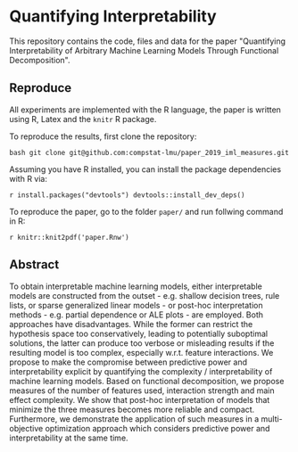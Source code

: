 # Quantifying Interpretability

This repository contains the code, files and data for the paper "Quantifying Interpretability of Arbitrary Machine Learning Models Through Functional Decomposition".


## Reproduce

All experiments are implemented with the R language, the paper is written using R, Latex and the `knitr` R package.

To reproduce the results, first clone the repository:

`bash
git clone git@github.com:compstat-lmu/paper_2019_iml_measures.git
`

Assuming you have R installed, you can install the package dependencies with R via:

`r
install.packages("devtools")
devtools::install_dev_deps()
`

To reproduce the paper, go to the folder `paper/` and run follwing command in  R:

`r
knitr::knit2pdf('paper.Rnw')
`

## Abstract

To obtain interpretable machine learning models, either interpretable models are constructed from the outset - e.g. shallow decision trees, rule lists, or sparse generalized linear models - or post-hoc interpretation methods - e.g. partial dependence or ALE plots - are employed. Both approaches have disadvantages.
While the former can restrict the hypothesis space too conservatively, leading to potentially suboptimal solutions, the latter can produce too verbose or misleading results if the resulting model is too complex, especially w.r.t. feature interactions. We propose to make the compromise between predictive power and interpretability explicit by quantifying the complexity / interpretability of machine learning models. Based on functional decomposition, we propose measures of the number of features used, interaction strength and main effect complexity. We show that post-hoc interpretation of models that minimize the three measures becomes more reliable and compact.
Furthermore, we demonstrate the application of such measures in a multi-objective optimization approach which considers predictive power and interpretability at the same time.




